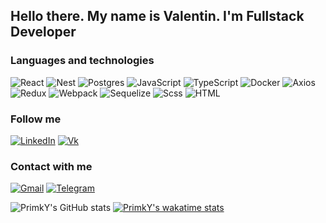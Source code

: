 ## Hello there. My name is Valentin. I'm Fullstack Developer

### Languages and technologies
![React](https://img.shields.io/badge/-React-090909?style=for-the-badge&logo=react)
![Nest](https://img.shields.io/badge/-Nest-090909?style=for-the-badge&logo=nestjs)
![Postgres](https://img.shields.io/badge/-PostgresQl-090909?style=for-the-badge&logo=postgresql)
![JavaScript](https://img.shields.io/badge/-javasript-090909?style=for-the-badge&logo=javascript)
![TypeScript](https://img.shields.io/badge/-typescript-090909?style=for-the-badge&logo=typescript)
![Docker](https://img.shields.io/badge/-Docker-090909?style=for-the-badge&logo=docker)
![Axios](https://img.shields.io/badge/-axios-090909?style=for-the-badge&logo=axios)
![Redux](https://img.shields.io/badge/-Redux-090909?style=for-the-badge&logo=redux)
![Webpack](https://img.shields.io/badge/-Webpack-090909?style=for-the-badge&logo=webpack)
![Sequelize](https://img.shields.io/badge/-sequelize-090909?style=for-the-badge&logo=sequelize)
![Scss](https://img.shields.io/badge/-scss-090909?style=for-the-badge&logo=sass)
![HTML](https://img.shields.io/badge/-HTML5-090909?style=for-the-badge&logo=HTML5)

### Follow me
[![LinkedIn](https://img.shields.io/badge/-Linkedin-090909?style=for-the-badge&logo=linkedin)](https://www.linkedin.com/in/primky/)
[![Vk](https://img.shields.io/badge/-vk-090909?style=for-the-badge&logo=vk)](https://vk.com/tirtt)

### Contact with me
[![Gmail](https://img.shields.io/badge/-gmail-090909?style=for-the-badge&logo=gmail)](mailto:valentin.full.dev@gmail.com)
[![Telegram](https://img.shields.io/badge/-telegram-090909?style=for-the-badge&logo=telegram)](https://RedYard.t.me)


![PrimkY's GitHub stats](https://github-readme-stats.vercel.app/api?username=primky&show_icons=true&theme=radical&count_private=true)
[![PrimkY's wakatime stats](https://github-readme-stats.vercel.app/api/wakatime?username=PrimkY&hide_title=true)](https://github.com/anuraghazra/github-readme-stats)
